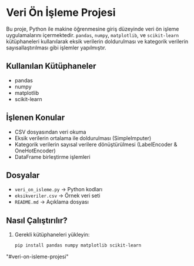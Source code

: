 # Veri Ön İşleme Projesi

Bu proje, Python ile makine öğrenmesine giriş düzeyinde veri ön işleme uygulamalarını içermektedir. `pandas`, `numpy`, `matplotlib`, ve `scikit-learn` kütüphaneleri kullanılarak eksik verilerin doldurulması ve kategorik verilerin sayısallaştırılması gibi işlemler yapılmıştır.

## Kullanılan Kütüphaneler
- pandas
- numpy
- matplotlib
- scikit-learn

## İşlenen Konular
- CSV dosyasından veri okuma
- Eksik verilerin ortalama ile doldurulması (SimpleImputer)
- Kategorik verilerin sayısal verilere dönüştürülmesi (LabelEncoder & OneHotEncoder)
- DataFrame birleştirme işlemleri

## Dosyalar
- `veri_on_isleme.py` → Python kodları
- `eksikveriler.csv` → Örnek veri seti
- `README.md` → Açıklama dosyası

## Nasıl Çalıştırılır?
1. Gerekli kütüphaneleri yükleyin:
   ```bash
   pip install pandas numpy matplotlib scikit-learn
"#veri-on-isleme-projesi" 
